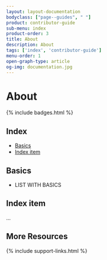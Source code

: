 ```yaml
---
layout: layout-documentation
bodyclass: ["page--guides", " "]
product: contributor-guide
sub-menu: index
product-order: 3
title: About
description: About
tags: ['index', 'contributor-guide']
menu-order: 1
open-graph-type: article
og-img: documentation.jpg
---
```


# About

{% include badges.html %}

## Index

- [Basics](#basics)
- [Index item](#index-item)

## Basics

- LIST WITH BASICS

## Index item

...

## More Resources

{% include support-links.html %}
